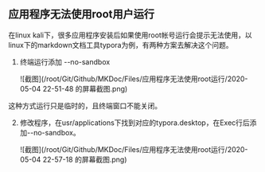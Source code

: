 ## 应用程序无法使用root用户运行

在linux kali下，很多应用程序安装后如果使用root帐号运行会提示无法使用，以linux下的markdown文档工具typora为例，有两种方案去解决这个问题。

1. 终端运行添加 --no-sandbox

   ![截图](/root/Git/Github/MKDoc/Files/应用程序无法使用root运行/2020-05-04 22-51-48 的屏幕截图.png)

这种方式运行只是临时的，且终端窗口不能关闭。

2. 修改程序，在usr/applications下找到对应的typora.desktop，在Exec行后添加--no-sandbox。

   ![截图](/root/Git/Github/MKDoc/Files/应用程序无法使用root运行/2020-05-04 22-57-18 的屏幕截图.png)